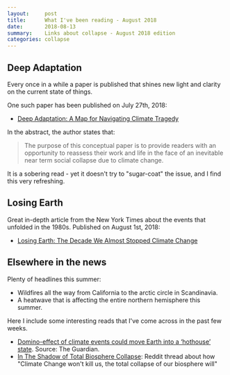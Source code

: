 ```yaml
---
layout:     post
title:      What I've been reading - August 2018
date:       2018-08-13
summary:    Links about collapse - August 2018 edition
categories: collapse
---
```


## Deep Adaptation

Every once in a while a paper is published that shines new light and clarity on the current state of things.

One such paper has been published on July 27th, 2018:

- [Deep Adaptation: A Map for Navigating Climate Tragedy](http://www.lifeworth.com/deepadaptation.pdf)

In the abstract, the author states that:

> The purpose of this conceptual paper is to provide readers with an opportunity to reassess their work and life in the face of an inevitable near term social collapse due to climate change. 

It is a sobering read - yet it doesn't try to "sugar-coat" the issue, and I find this very refreshing.

## Losing Earth

Great in-depth article from the New York Times about the events that unfolded in the 1980s. Published on August 1st, 2018:

- [Losing Earth: The Decade We Almost Stopped Climate Change](https://www.nytimes.com/interactive/2018/08/01/magazine/climate-change-losing-earth.html)

## Elsewhere in the news

Plenty of headlines this summer: 

- Wildfires all the way from California to the arctic circle in Scandinavia. 
- A heatwave that is affecting the entire northern hemisphere this summer.

Here I include some interesting reads that I've come across in the past few weeks.

- [Domino-effect of climate events could move Earth into a ‘hothouse’ state](https://www.theguardian.com/environment/2018/aug/06/domino-effect-of-climate-events-could-push-earth-into-a-hothouse-state). Source: The Guardian.
- [In The Shadow of Total Biosphere Collapse](https://www.reddit.com/r/collapse/comments/96q1d9/in_the_shadow_of_total_biosphere_collapse/): Reddit thread about how "Climate Change won't kill us, the total collapse of our biosphere will"



